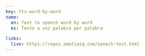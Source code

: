 ```yaml
---
key: tts-word-by-word
name:
  en: Text to speech word by word
  es: Texto a voz palabra por palabra

links:
  live: https://repos.amatiasq.com/speech-test.html
---
```


